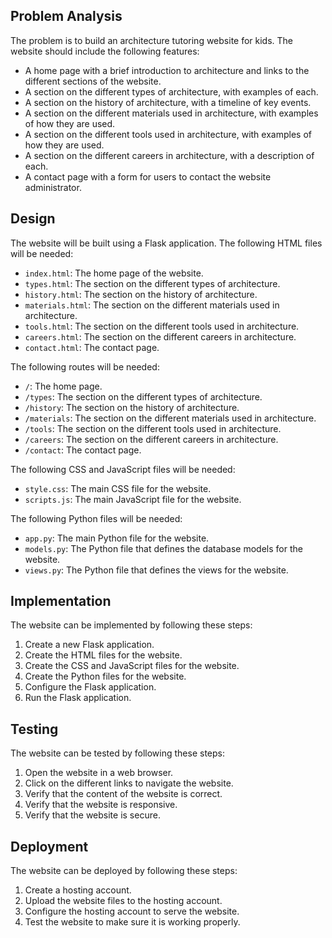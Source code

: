  ## Problem Analysis

The problem is to build an architecture tutoring website for kids. The website should include the following features:

* A home page with a brief introduction to architecture and links to the different sections of the website.
* A section on the different types of architecture, with examples of each.
* A section on the history of architecture, with a timeline of key events.
* A section on the different materials used in architecture, with examples of how they are used.
* A section on the different tools used in architecture, with examples of how they are used.
* A section on the different careers in architecture, with a description of each.
* A contact page with a form for users to contact the website administrator.

## Design

The website will be built using a Flask application. The following HTML files will be needed:

* `index.html`: The home page of the website.
* `types.html`: The section on the different types of architecture.
* `history.html`: The section on the history of architecture.
* `materials.html`: The section on the different materials used in architecture.
* `tools.html`: The section on the different tools used in architecture.
* `careers.html`: The section on the different careers in architecture.
* `contact.html`: The contact page.

The following routes will be needed:

* `/`: The home page.
* `/types`: The section on the different types of architecture.
* `/history`: The section on the history of architecture.
* `/materials`: The section on the different materials used in architecture.
* `/tools`: The section on the different tools used in architecture.
* `/careers`: The section on the different careers in architecture.
* `/contact`: The contact page.

The following CSS and JavaScript files will be needed:

* `style.css`: The main CSS file for the website.
* `scripts.js`: The main JavaScript file for the website.

The following Python files will be needed:

* `app.py`: The main Python file for the website.
* `models.py`: The Python file that defines the database models for the website.
* `views.py`: The Python file that defines the views for the website.

## Implementation

The website can be implemented by following these steps:

1. Create a new Flask application.
2. Create the HTML files for the website.
3. Create the CSS and JavaScript files for the website.
4. Create the Python files for the website.
5. Configure the Flask application.
6. Run the Flask application.

## Testing

The website can be tested by following these steps:

1. Open the website in a web browser.
2. Click on the different links to navigate the website.
3. Verify that the content of the website is correct.
4. Verify that the website is responsive.
5. Verify that the website is secure.

## Deployment

The website can be deployed by following these steps:

1. Create a hosting account.
2. Upload the website files to the hosting account.
3. Configure the hosting account to serve the website.
4. Test the website to make sure it is working properly.
